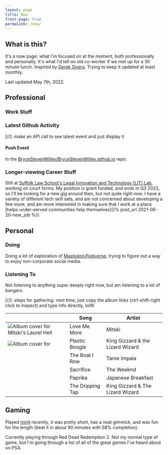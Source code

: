 ```yaml
---
layout: page
title: Now
front-page: true
permalink: /now/
---
```


## What is this? 

It's a now page: what I'm focused on at the moment, both professionally and personally.
It's what I'd tell on old co-worker if we met up for a 30 minute lunch.
Inspired by [Derek Sivers](https://sive.rs/nowff).
Trying to keep it updated at least monthly.

Last updated May 7th, 2022.

## Professional

### Work Stuff


### Latest Github Activity

[//]: make an API call to see latest event and just display it

<span id="if-updated"><span>

<script type="text/javascript" src="/assets/js/now.js"></script>
<h4 id="event-title">Push Event</h4>

<p>In the <a id="event-repo" href="https://github.com/BryceStevenWilley/BryceStevenWilley.github.io">BryceStevenWilley/BryceStevenWilley.github.io</a> repo.</p>

<blockquote id="event-desc"></blockquote>


### Longer-viewing Career Stuff

Still at [Suffolk Law School's Legal Innovation and Technology (LIT) Lab](https://suffolklitlab.org/),
working on court forms. My position is grant funded, and ends in Q3 2023, so I'll be
looking for a new gig around then, but not quite right now. I have a variety of different
tech skill sets, and am not concerned about developing a few more, and am more interested in making sure
that I work at a place [helps under-served communities help themselves]({% post_url 2021-06-20-new_job %}).

## Personal

### Doing

Doing a lot of exploration of [Mastodon/Fediverse](), trying to figure out a way to enjoy non-corporate social
media.


### Listening To

Not listening to anything super deeply right now, but am listening to a lot of bangers.

[//]: steps for gathering: next time, just copy the album links (ctrl-shift-right click to inspect) and type info directly, lolW

<table class="listening-to">
  <thead>
    <tr>
      <th>&nbsp;</th>
      <th>Song</th>
      <th>Artist</th>
    </tr>
  </thead>
  <tbody>
    <tr>
      <td><img src="https://i.scdn.co/image/ab67616d00004851d8041a531487d0e0e4cfb41f" alt="Album cover for Mitski's Laurel Hell"></td>
      <td>Love Me More</td>
      <td>Mitski</td>
    </tr>
    <tr>
      <td><img src="" alt="Album cover for "></td>
      <td>Plastic Boogie</td>
      <td>King Gizzard &amp; the Lizard Wizard</td>
    </tr>
    <tr>
      <td>&nbsp;</td>
      <td>The Boat I Row</td>
      <td>Tame Impala</td>
    </tr>
    <tr>
      <td>&nbsp;</td>
      <td>Sacrifice</td>
      <td>The Weeknd</td>
    </tr>
    <tr>
      <td>&nbsp;</td>
      <td>Paprika</td>
      <td>Japanese Breakfast</td>
    </tr>
    <tr>
      <td>&nbsp;</td>
      <td>The Dripping Tap</td>
      <td>King Gizzard &amp; The Lizard Wizard</td>
    </tr>
  </tbody>
</table>

## Gaming

Played [minit]() recently, it was pretty short, has a neat gimmick, and was fun for the length 
(beat it in about 90 minutes with 58% completion).

Currently playing through Red Dead Redemption 2. Not my normal type of game, but I'm
going through a list of all of the great games I've heard about on PS4.
